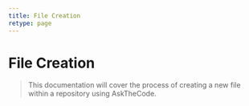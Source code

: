 ```yaml
---
title: File Creation
retype: page
---
```


# File Creation

> This documentation will cover the process of creating a new file within a repository using AskTheCode.
